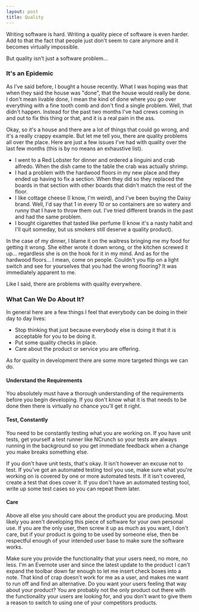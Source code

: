 ```yaml
---
layout: post
title: Quality
---
```


Writing software is hard. Writing a quality piece of software is even harder. Add to that the fact that people just don't seem to care anymore and it becomes virtually impossible.

But quality isn't just a software problem...

### It's an Epidemic

As I've said before, I bought a house recently. What I was hoping was that when they said the house was "done", that the house would really be done. I don't mean livable done, I mean the kind of done where you go over everything with a fine tooth comb and don't find a single problem. Well, that didn't happen. Instead for the past two months I've had crews coming in and out to fix this thing or that, and it is a real pain in the ass. 

Okay, so it's a house and there are a lot of things that could go wrong, and it's a really crappy example. But let me tell you, there are quality problems all over the place. Here are just a few issues I've had with quality over the last few months (this is by no means an exhaustive list).

- I went to a Red Lobster for dinner and ordered a linguini and crab alfredo. When the dish came to the table the crab was actually shrimp.
- I had a problem with the hardwood floors in my new place and they ended up having to fix a section. When they did so they replaced the boards in that section with other boards that didn't match the rest of the floor.
- I like cottage cheese (I know, I'm weird), and I've been buying the Daisy brand. Well, I'd say that 1 in every 10 or so containers are so watery and runny that I have to throw them out. I've tried different brands in the past and had the same problem.
- I bought cigarettes that tasted like perfume (I know it's a nasty habit and I'll quit someday, but us smokers still deserve a quality product).

In the case of my dinner, I blame it on the waitress bringing me my food for getting it wrong. She either wrote it down wrong, or the kitchen screwed it up... regardless she is on the hook for it in my mind. And as for the hardwood floors... I mean, come on people. Couldn't you flip on a light switch and see for yourselves that you had the wrong flooring? It was immediately apparent to me. 

Like I said, there are problems with quality everywhere.

### What Can We Do About It?

In general here are a few things I feel that everybody can be doing in their day to day lives:

- Stop thinking that just because everybody else is doing it that it is acceptable for you to be doing it.
- Put some quality checks in place.
- Care about the product or service you are offering.

As for quality in development there are some more targeted things we can do.

#### Understand the Requirements

You absolutely must have a thorough understanding of the requirements before you begin developing. If you don't know what it is that needs to be done then there is virtually no chance you'll get it right.

#### Test, Constantly

You need to be constantly testing what you are working on. If you have unit tests, get yourself a test runner like NCrunch so your tests are always running in the background so you get immediate feedback when a change you make breaks something else. 

If you don't have unit tests, that's okay. It isn't however an excuse not to test. If you've got an automated testing tool you use, make sure what you're working on is covered by one or more automated tests. If it isn't covered, create a test that does cover it. If you don't have an automated testing tool, write up some test cases so you can repeat them later. 

#### Care

Above all else you should care about the product you are producing. Most likely you aren't developing this piece of software for your own personal use. If you are the only user, then screw it up as much as you want, I don't care, but if your product is going to be used by someone else, then be respectful enough of your intended user base to make sure the software works. 

Make sure you provide the functionality that your users need, no more, no less. I'm an Evernote user and since the latest update to the product I can't expand the toolbar down far enough to let me insert check boxes into a note. That kind of crap doesn't work for me as a user, and makes me want to run off and find an alternative. Do you want your users feeling that way about your product? You are probably not the only product out there with the functionality your users are looking for, and you don't want to give them a reason to switch to using one of your competitors products.
